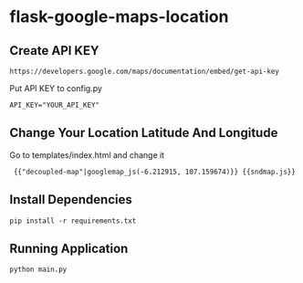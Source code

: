 # flask-google-maps-location

## Create API KEY
```
https://developers.google.com/maps/documentation/embed/get-api-key
```
Put API KEY to config.py
```
API_KEY="YOUR_API_KEY"
```
## Change Your Location Latitude And Longitude
Go to templates/index.html and change it
```
 {{"decoupled-map"|googlemap_js(-6.212915, 107.159674)}} {{sndmap.js}}
 ```
## Install Dependencies
```
pip install -r requirements.txt
```
## Running Application
```
python main.py
```